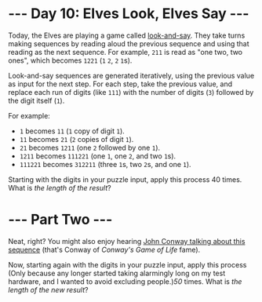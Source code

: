 ﻿# --- Day 10: Elves Look, Elves Say ---

Today, the Elves are playing a game called [look-and-say](https://en.wikipedia.org/wiki/Look-and-say_sequence).  They take turns making sequences by reading aloud the previous sequence and using that reading as the next sequence.  For example, ```211``` is read as "one two, two ones", which becomes ```1221``` (```1``` ```2```, ```2``` ```1```s).

Look-and-say sequences are generated iteratively, using the previous value as input for the next step.  For each step, take the previous value, and replace each run of digits (like ```111```) with the number of digits (```3```) followed by the digit itself (```1```).

For example:


* ```1``` becomes ```11``` (```1``` copy of digit ```1```).
* ```11``` becomes ```21``` (```2``` copies of digit ```1```).
* ```21``` becomes ```1211``` (one ```2``` followed by one ```1```).
* ```1211``` becomes ```111221``` (one ```1```, one ```2```, and two ```1```s).
* ```111221``` becomes ```312211``` (three ```1```s, two ```2```s, and one ```1```).


Starting with the digits in your puzzle input, apply this process 40 times.  What is *the length of the result*?

# --- Part Two ---

Neat, right? You might also enjoy hearing [John Conway talking about this sequence](https://www.youtube.com/watch?v=ea7lJkEhytA) (that's Conway of *Conway's Game of Life* fame).

Now, starting again with the digits in your puzzle input, apply this process (Only because any longer started taking alarmingly long on my test hardware, and I wanted to avoid excluding people.)*50* times.  What is *the length of the new result*?
